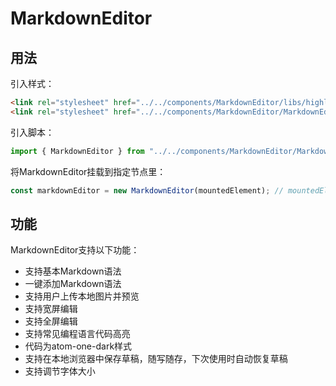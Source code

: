 # MarkdownEditor

## 用法

引入样式：

```html
<link rel="stylesheet" href="../../components/MarkdownEditor/libs/highlight/atom-one-dark.css">
<link rel="stylesheet" href="../../components/MarkdownEditor/MarkdownEditor.css">
```

引入脚本：

```javascript
import { MarkdownEditor } from "../../components/MarkdownEditor/MarkdownEditor.js";
```

将MarkdownEditor挂载到指定节点里：

```javascript
const markdownEditor = new MarkdownEditor(mountedElement); // mountedElement为HTMLElement类型的挂载节点
```



## 功能

MarkdownEditor支持以下功能：

- 支持基本Markdown语法
- 一键添加Markdown语法
- 支持用户上传本地图片并预览
- 支持宽屏编辑
- 支持全屏编辑
- 支持常见编程语言代码高亮
- 代码为atom-one-dark样式
- 支持在本地浏览器中保存草稿，随写随存，下次使用时自动恢复草稿
- 支持调节字体大小